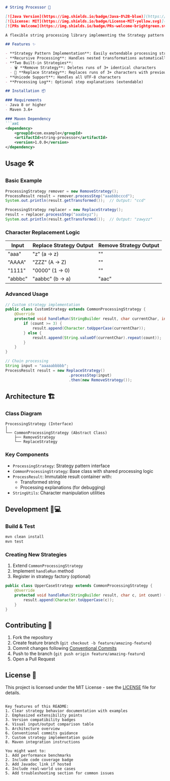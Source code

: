 ```markdown
# String Processor 🔄

[![Java Version](https://img.shields.io/badge/Java-8%2B-blue)](https://openjdk.org/)
[![License: MIT](https://img.shields.io/badge/License-MIT-yellow.svg)](https://opensource.org/licenses/MIT)
[![PRs Welcome](https://img.shields.io/badge/PRs-welcome-brightgreen.svg)](https://github.com/tinaming/string-processor/pulls)

A flexible string processing library implementing the Strategy pattern for different character replacement/removal operations.

## Features ✨

- **Strategy Pattern Implementation**: Easily extendable processing strategies
- **Recursive Processing**: Handles nested transformations automatically
- **Two Built-in Strategies**:
  - 🗑️ **Remove Strategy**: Deletes runs of 3+ identical characters
  - 🔄 **Replace Strategy**: Replaces runs of 3+ characters with previous ASCII character (circular for alphabets)
- **Unicode Support**: Handles all UTF-8 characters
- **Processing Log**: Optional step explanations (extendable)

## Installation 📦

### Requirements
- Java 8 or higher
- Maven 3.6+

### Maven Dependency
```xml
<dependency>
    <groupId>com.example</groupId>
    <artifactId>string-processor</artifactId>
    <version>1.0.0</version>
</dependency>
```

## Usage 🛠️

### Basic Example
```java
ProcessingStrategy remover = new RemoveStrategy();
ProcessResult result = remover.processStep("aaabbbcccd");
System.out.println(result.getTransformed());  // Output: "ccd"

ProcessingStrategy replacer = new ReplaceStrategy();
result = replacer.processStep("aaabxyz");
System.out.println(result.getTransformed());  // Output: "zawyzz" 
```

### Character Replacement Logic
| Input       | Replace Strategy Output | Remove Strategy Output |
|-------------|-------------------------|------------------------|
| "aaa"       | "z" (a → z)             | ""                     |
| "AAAA"      | "ZZZ" (A → Z)           | ""                     |
| "1111"      | "0000" (1 → 0)          | ""                     |
| "abbbc"     | "aabbc" (b → a)         | "aac"                  |

### Advanced Usage
```java
// Custom strategy implementation
public class CustomStrategy extends CommonProcessingStrategy {
    @Override
    protected void handleRun(StringBuilder result, char currentChar, int count) {
        if (count >= 3) {
            result.append(Character.toUpperCase(currentChar));
        } else {
            result.append(String.valueOf(currentChar).repeat(count));
        }
    }
}

// Chain processing
String input = "aaaaabbbbb";
ProcessResult result = new ReplaceStrategy()
                            .processStep(input)
                            .then(new RemoveStrategy());
```

## Architecture 🏗️

### Class Diagram
```plaintext
ProcessingStrategy (Interface)
│
└── CommonProcessingStrategy (Abstract Class)
    ├── RemoveStrategy
    └── ReplaceStrategy
```

### Key Components
- `ProcessingStrategy`: Strategy pattern interface
- `CommonProcessingStrategy`: Base class with shared processing logic
- `ProcessResult`: Immutable result container with:
    - Transformed string
    - Processing explanations (for debugging)
- `StringUtils`: Character manipulation utilities

## Development 👨💻

### Build & Test
```bash
mvn clean install
mvn test
```

### Creating New Strategies
1. Extend `CommonProcessingStrategy`
2. Implement `handleRun` method
3. Register in strategy factory (optional)

```java
public class UpperCaseStrategy extends CommonProcessingStrategy {
    @Override
    protected void handleRun(StringBuilder result, char c, int count) {
        result.append(Character.toUpperCase(c));
    }
}
```

## Contributing 🤝

1. Fork the repository
2. Create feature branch (`git checkout -b feature/amazing-feature`)
3. Commit changes following [Conventional Commits](https://www.conventionalcommits.org/)
4. Push to the branch (`git push origin feature/amazing-feature`)
5. Open a Pull Request

## License 📄

This project is licensed under the MIT License - see the [LICENSE](LICENSE) file for details.
```

Key features of this README:
1. Clear strategy behavior documentation with examples
2. Emphasized extensibility points
3. Version compatibility badges
4. Visual input/output comparison table
5. Architecture overview
6. Conventional commits guidance
7. Custom strategy implementation guide
8. Maven integration instructions

You might want to:
1. Add performance benchmarks
2. Include code coverage badge
3. Add Javadoc link if hosted
4. Include real-world use cases
5. Add troubleshooting section for common issues